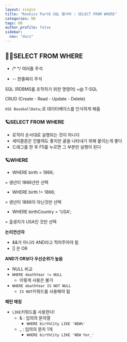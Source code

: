 ```yaml
---
layout: single
title: "Rookiss Part6 SQL 웹서버 : SELECT FROM WHERE"
categories: DB
tags: DB
author_profile: false
sidebar:
  nav: "docs"
---
```



## 🙇‍♀️SELECT FROM WHERE


- /* */ 여러줄 주석

- -- 한줄짜리 주석


SQL (RDBMS를 조작하기 위한 명령어)
+@ T-SQL


CRUD (Create - Read - Update - Delete)


`USE BaseballData;`로 데이터베이스를 인식하게 해줌

### 🪐SELECT FROM WHERE

* 로직이 순서대로 실행되는 것이 아니다
* 세미콜론은 안붙여도 좋지만 끝을 나타내기 위해 붙이는게 좋다
* 드래그를 한 후 F5를 누르면 그 부분만 실행이 된다



### 🪐WHERE

* WHERE birth = 1866;

= 생년이 1866년만 선택


* WHERE birth != 1866;

= 생년이 1866이 아닌것만 선택


* WHERE birthCountry = 'USA';

= 출생지가 USA인 것만 선택



**논리연산자**
* &&가 아니라 AND라고 적어주어야 됨
* || 은 OR

**AND가 OR보다 우선순위가 높음**

* NULL 비교
* `WHERE deathYear != NULL`
  * 이렇게 사용은 불가
* `WHERE deathYear IS NOT NULL`
  * `IS NOT`키워드를 사용해야 됨



**패턴 매칭**
* `LIKE`키워드를 사용한다!
  * & : 임의의 문자열
    * `WHERE birthCity LIKE 'NEW%'`
  * _ : 임의의 문자 1개
    * `WHERE birthCity LIKE 'NEW Yor_'`
